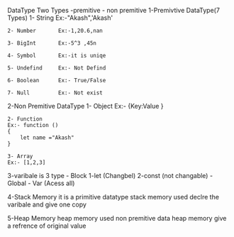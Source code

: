 DataType   Two Types
    -premitive
    - non premitive
1-Premivtive DataType(7 Types)
    1- String       Ex:-"Akash",'Akash'  

    2- Number       Ex:-1,20.6,nan

    3- BigInt       Ex:-5^3 ,45n

    4- Symbol       Ex:-it is uniqe

    5- Undefind     Ex:- Not Defind

    6- Boolean      Ex:- True/False

    7- Null         Ex:- Not exist

2-Non Premitive DataType
    1- Object  Ex:- {Key:Value }

    2- Function  
    Ex:- function () 
    {
        let name ="Akash"
    }

    3- Array  
    Ex:- [1,2,3]



 3-varibale is 3 type 
    - Block
            1-let (Changbel)
            2-const (not changable) 
    - Global
        - Var (Acess all)

 4-Stack Memory
 it is a primitive datatype 
 stack memory used declre the varibale and give one copy

5-Heap Memory
heap memory used non premitive data
heap memory give a refrence of original value 














